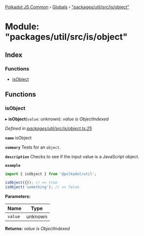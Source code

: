 [Polkadot JS Common](../README.md) › [Globals](../globals.md) › ["packages/util/src/is/object"](_packages_util_src_is_object_.md)

# Module: "packages/util/src/is/object"

## Index

### Functions

* [isObject](_packages_util_src_is_object_.md#isobject)

## Functions

###  isObject

▸ **isObject**(`value`: unknown): *value is ObjectIndexed*

*Defined in [packages/util/src/is/object.ts:25](https://github.com/polkadot-js/common/blob/0d03eac3/packages/util/src/is/object.ts#L25)*

**`name`** isObject

**`summary`** Tests for an `object`.

**`description`** 
Checks to see if the input value is a JavaScript object.

**`example`** 
<BR>

```javascript
import { isObject } from '@polkadot/util';

isObject({}); // => true
isObject('something'); // => false
```

**Parameters:**

Name | Type |
------ | ------ |
`value` | unknown |

**Returns:** *value is ObjectIndexed*

